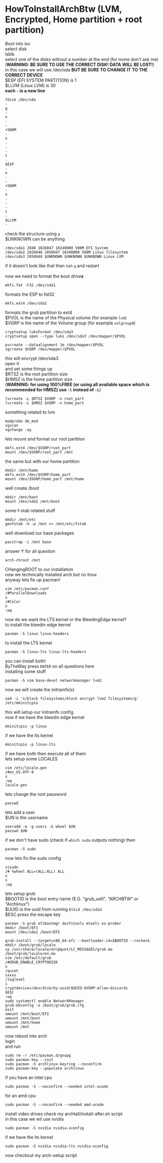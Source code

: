 # HowToInstallArchBtw (LVM, Encrypted, Home partition + root partition)

Boot into iso<br>
select disk<br>
lsblk<br>
select one of the disks without a number at the end (for nvme don't ask me) (**WARNING: BE SURE TO USE THE CORRECT DISK! DATA _WILL_ BE LOST!**)<br>
in this case we will use /dev/sda **BUT BE SURE TO CHANGE IT TO THE CORRECT DEVICE**<br>
$ESP (EFI SYSTEM PARTITION) is 1<br>
$LLVM (Linux LVM) is 30<br>
**each `-` is a new line**<br>
```
fdisk /dev/sda
-
g
-
n
-
-
+500M
-
n
-
-
-
t
-
$ESP
-
n
-
-
+500M
-
n
-
-
-
t
-
$LLVM
-
```

check the structure using `p`<br>
$UNKNOWN can be anything<br>
```
/dev/sda1 2048 1026047 10240000 500M EFI System
/dev/sda2 1026048 2050047 10240000 500M Linux filesystem
/dev/sda3 2050048 $UNKNOWN $UNKNOWN $UNKNOWN Linux LVM
```

if it doesn't look like that then run `q` and restart<br>
<br>
now we need to format the boot _drive**s**_<br>
```
mkfs.fat -F32 /dev/sda1
```
formats the ESP to fat32<br>
```
mkfs.ext4 /dev/sda2
```
formats the grub partition to ext4<br>
$PVOL is the name of the Physical volume (for example `lvm`)<br>
$VGRP is the name of the Volume group (for example `volgroup0`)<br>
```
cryptsetup luksFormat /dev/sda3
cryptsetup open --type luks /dev/sda3 /dev/mapper/$PVOL

pvcreate --dataalignment 1m /dev/mapper/$PVOL
vgcreate $VGRP /dev/mapper/$PVOL
```
this will encrypt /dev/sda3<br>
open it<br>
and set some things up<br>
$RTSZ is the root partition size<br>
$HMSZ is the home partition size<br>
(**WARNING: for using 100%FREE (or using all available space which is recommended for HMSZ) use `-l` instead of `-L`**)<br>
```
lvcreate -L $RTSZ $VGRP -n root_part
lvcreate -L $HMSZ $VGRP -n home_part
```
something related to lvm<br>
```
modprobe dm_mod
vgscan
vgchange -ay
```
lets mount _and_ format our root partition<br>
```
mkfs.ext4 /dev/$VGRP/root_part
mount /dev/$VGRP/root_part /mnt
```
the same but with our home partition<br>
```
mkdir /mnt/home
mkfs.ext4 /dev/$VGRP/home_part
mount /dev/$VGRP/home_part /mnt/home
```
well create /boot<br>
```
mkdir /mnt/boot
mount /dev/sda2 /mnt/boot
```
some f-stab related stuff<br>
```
mkdir /mnt/etc
genfstab -U -p /mnt >> /mnt/etc/fstab
```
well download our base packages<br>
```
pacstrap -i /mnt base
```
answer Y for all question<br>
```
arch-chroot /mnt
```
CHangingROOT to our installation<br>
now we technically installed arch but no linux<br>
anyway lets fix up pacman!<br>
```
vim /etc/pacman.conf
/#ParallelDownloads
x
/#Color
x
:wq
```
now do we want the LTS kernel or the BleedingEdge kernel?<br>
to install the bleedin edge kernel<br>
```
pacman -S linux linux-headers
```
to install the LTS kernel<br>
```
pacman -S linux-lts linux-lts-headers
```
you can install both!<br>
ByTheWay press `ENTER` on all questions here<br>
installing some stuff<br>
```
pacman -S vim base-devel networkmanager lvm2
```
now we will create the initramfs(s)<br>
```
sed -i 's/block filesystems/block encrypt lvm2 filesystems/g' /etc/mkinitcpio
```
this will setup our initramfs config<br>
now if we have the bleedin edge kernel<br>
```
mkinitcpio -p linux
```
if we have the lts kernel<br>
```
mkinitcpio -p linux-lts
```
if we have both then execute all of them<br>
lets setup some LOCALES<br>
```
vim /etc/locale.gen
/#en_US.UTF-8
x
:wq
locale-gen
```
lets change the root password<br>
```
passwd
```
lets add a user<br>
$UN is the username<br>
```
useradd -m -g users -G wheel $UN
passwd $UN
```
if we don't have sudo (check if `which sudo` outputs nothing) then<br>
```
pacman -S sudo
```
now lets fix the sudo config<br>
```
visudo
/# %wheel ALL=(ALL:ALL) ALL
x
x
:wq
```
lets setup grub<br>
$BOOTID is the boot entry name (E.G. "grub_uefi", "ARCHBTW" or "Archlinux")<br>
$UUID is the uuid from running `blkid /dev/sda3`<br>
$ESC press the escape key
```
pacman -S grub efibootmgr dosfstools mtools os-prober
mkdir /boot/EFI
mount /dev/sda1 /boot/EFI

grub-install --target=x86_64-efi --bootloader-id=$BOOTID --recheck
mkdir /boot/grub/locale
cp /usr/share/locale/en\@quot/LC_MESSAGES/grub.mo /boot/grub/locale/en.mo
vim /etc/default/grub
/#GRUB_ENABLE_CRYPTODISK
x
/quiet
xxxxx
/loglevel
i
cryptdevice=/dev/disk/by-uuid/$UUID:$VGRP:allow-discards
$ESC
:wq
sudo systemctl enable NetworkManager
grub-mkconfig -o /boot/grub/grub.cfg
exit
umount /mnt/boot/EFI
umount /mnt/boot
umount /mnt/home
umount /mnt
```
now reboot into arch<br>
login<br>
and run<br>
```
sudo rm -r /etc/pacman.d/gnupg
sudo pacman-key --init
sudo pacman -S archlinux-keyring --noconfirm
sudo pacman-key --populate archlinux
```
if you have an intel cpu<br>
```
sudo pacman -S --noconfirm --needed intel-ucode
```
for an amd cpu<br>
```
sudo pacman -S --noconfirm --needed amd-ucode
```
install video drives check my archtall/install-after.sh script<br>
in this case we wil use nvidia<br>
```
sudo pacman -S nvidia nvidia-xconfig
```
if we have the lts kernel<br>
```
sudo pacman -S nvidia nvidia-lts nvidia-xconfig
```
now checkout my arch-setup script

